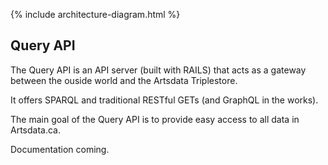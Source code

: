 
{% include architecture-diagram.html %}

Query API
--------------

The Query API is an API server (built with RAILS) that acts as a gateway between the ouside world and the Artsdata Triplestore.

It offers SPARQL and traditional RESTful GETs (and GraphQL in the works). 

The main goal of the Query API is to provide easy access to all data in Artsdata.ca.

Documentation coming.